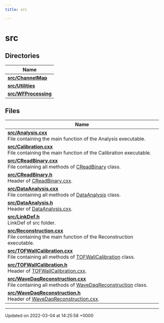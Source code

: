 ```yaml
---
title: src

---
```


# src



## Directories

| Name           |
| -------------- |
| **[src/ChannelMap](/Files/dir_f373e83ee03194f063cb71a08edbe6a6.md#dir-src/channelmap)**  |
| **[src/Utilities](/Files/dir_ff383ddf1aa4eab0c4ce7910366d05a5.md#dir-src/utilities)**  |
| **[src/WFProcessing](/Files/dir_cee828f8bfe1e9ceeff45a2da91f8dbd.md#dir-src/wfprocessing)**  |

## Files

| Name           |
| -------------- |
| **[src/Analysis.cxx](/Files/Analysis_8cxx.md#file-analysis.cxx)** <br>File containing the main function of the Analysis executable.  |
| **[src/Calibration.cxx](/Files/Calibration_8cxx.md#file-calibration.cxx)** <br>File containing the main function of the Calibration executable.  |
| **[src/CReadBinary.cxx](/Files/CReadBinary_8cxx.md#file-creadbinary.cxx)** <br>File containing all methods of [CReadBinary](/Classes/classCReadBinary.md) class.  |
| **[src/CReadBinary.h](/Files/CReadBinary_8h.md#file-creadbinary.h)** <br>Header of [CReadBinary.cxx](/Files/CReadBinary_8cxx.md#file-creadbinary.cxx).  |
| **[src/DataAnalysis.cxx](/Files/DataAnalysis_8cxx.md#file-dataanalysis.cxx)** <br>File containing all methods of [DataAnalysis](/Classes/classDataAnalysis.md) class.  |
| **[src/DataAnalysis.h](/Files/DataAnalysis_8h.md#file-dataanalysis.h)** <br>Header of [DataAnalysis.cxx](/Files/DataAnalysis_8cxx.md#file-dataanalysis.cxx).  |
| **[src/LinkDef.h](/Files/LinkDef_8h.md#file-linkdef.h)** <br>LinkDef of src folder.  |
| **[src/Reconstruction.cxx](/Files/Reconstruction_8cxx.md#file-reconstruction.cxx)** <br>File containing the main function of the Reconstruction executable.  |
| **[src/TOFWallCalibration.cxx](/Files/TOFWallCalibration_8cxx.md#file-tofwallcalibration.cxx)** <br>File containing all methods of [TOFWallCalibration](/Classes/classTOFWallCalibration.md) class.  |
| **[src/TOFWallCalibration.h](/Files/TOFWallCalibration_8h.md#file-tofwallcalibration.h)** <br>Header of [TOFWallCalibration.cxx](/Files/TOFWallCalibration_8cxx.md#file-tofwallcalibration.cxx).  |
| **[src/WaveDaqReconstruction.cxx](/Files/WaveDaqReconstruction_8cxx.md#file-wavedaqreconstruction.cxx)** <br>File containing all methods of [WaveDaqReconstruction](/Classes/classWaveDaqReconstruction.md) class.  |
| **[src/WaveDaqReconstruction.h](/Files/WaveDaqReconstruction_8h.md#file-wavedaqreconstruction.h)** <br>Header of [WaveDaqReconstruction.cxx](/Files/WaveDaqReconstruction_8cxx.md#file-wavedaqreconstruction.cxx).  |






-------------------------------

Updated on 2022-03-04 at 14:25:58 +0000
